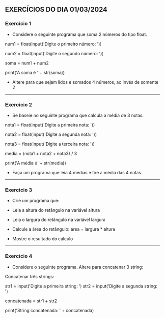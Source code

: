 ## EXERCÍCIOS DO DIA 01/03/2024

### Exercício 1 

- Considere o seguinte programa que soma 2 números do tipo float.
  
  
num1 = float(input('Digite o primeiro número: ')) 

num2 = float(input('Digite o segundo número: '))

soma = num1 + num2

print('A soma é ' + str(soma))


- Altere para que sejam lidos e somados 4 números, ao invés de somente 2
  
<hr>

### Exercício 2 

- Se baseie no seguinte programa que calcula a média de 3 notas.
  

nota1 = float(input('Digite a primeira nota: ')) 

nota2 = float(input('Digite a segunda nota: ')) 

nota3 = float(input('Digite a terceira nota: ')) 

media = (nota1 + nota2 + nota3) / 3

print('A média é '+ str(media))


- Faça um programa que leia 4 médias e tire a média das 4 notas
  
<hr>

### Exercício 3 

- Crie um programa que:
  

- Leia a altura do retângulo na variável altura
     
- Leia o largura do retângulo na variável largura
     
- Calcule a área do retângulo: area =  largura * altura
     
- Mostre o resultado do cálculo
  
<hr>

### Exercício 4 

- Considere o seguinte programa. Altere para concatenar 3 string:


Concatenar três strings:

str1 = input('Digite a primeira string: ') 
str2 = input('Digite a segunda string: ') 

concatenada = str1 + str2

print('String concatenada: ' + concatenada)

